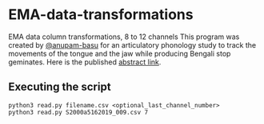 # EMA-data-transformations
EMA data column transformations, 8 to 12 channels
This program was created by [@anupam-basu](https://github.com/anupam-basu) for an articulatory phonology study to track the movements of the tongue and the jaw while producing Bengali stop geminates. Here is the published [abstract link](CW213408672IN).


## Executing the script
```
python3 read.py filename.csv <optional_last_channel_number> 
python3 read.py S2000a5162019_009.csv 7 
```
